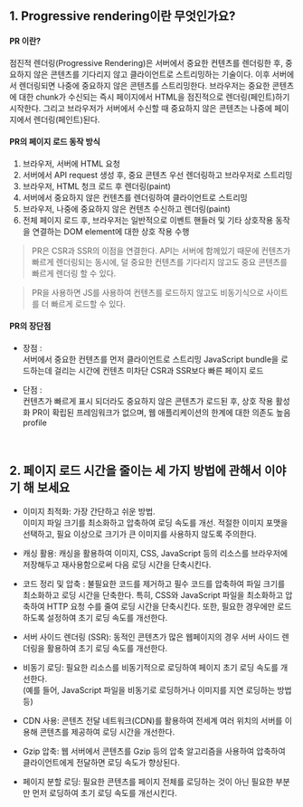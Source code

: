 ## 1. Progressive rendering이란 무엇인가요?

#### PR 이란?

점진적 렌더링(Progressive Rendering)은 서버에서 중요한 컨텐츠를 렌더링한 후, 중요하지 않은 콘텐츠를 기다리지 않고 클라이언트로 스트리밍하는 기술이다. 이후 서버에서 렌더링되면 나중에 중요하지 않은 콘텐츠를 스트리밍한다. 브라우저는 중요한 콘텐츠에 대한 chunk가 수신되는 즉시 페이지에서 HTML을 점진적으로 렌더링(페인트)하기 시작한다. 그리고 브라우저가 서버에서 수신할 때 중요하지 않은 콘텐츠는 나중에 페이지에서 렌더링(페인트)된다.

#### PR의 페이지 로드 동작 방식

1. 브라우저, 서버에 HTML 요청
2. 서버에서 API request 생성 후, 중요 콘텐츠 우선 렌더링하고 브라우저로 스트리밍
3. 브라우저, HTML 청크 로드 후 렌더링(paint)
4. 서버에서 중요하지 않은 컨텐츠를 렌더링하여 클라이언트로 스트리밍
5. 브라우저, 나중에 중요하지 않은 컨텐츠 수신하고 렌더링(paint)
6. 전체 페이지 로드 후, 브라우저는 일반적으로 이벤트 핸들러 및 기타 상호작용 동작을 연결하는 DOM element에 대한 상호 작용 수행

> PR은 CSR과 SSR의 이점을 연결한다. API는 서버에 함께있기 때문에 컨텐츠가 빠르게 렌더링되는 동시에, 덜 중요한 컨텐츠를 기다리지 않고도 중요 콘텐츠를 빠르게 렌더링 할 수 있다.

> PR을 사용하면 JS를 사용하여 컨텐츠를 로드하지 않고도 비동기식으로 사이트를 더 빠르게 로드할 수 있다.

#### PR의 장단점

- 장점 : <br/>
  서버에서 중요한 컨텐츠를 먼저 클라이언트로 스트리밍
  JavaScript bundle을 로드하는데 걸리는 시간에 컨텐츠 미차단
  CSR과 SSR보다 빠른 페이지 로드

- 단점 : <br/>
  컨텐츠가 빠르게 표시 되더라도 중요하지 않은 콘텐츠가 로드된 후, 상호 작용 활성화
  PR이 확립된 프레임워크가 없으며, 웹 애플리케이션의 한계에 대한 의존도 높음
  profile

<br/>

## 2. 페이지 로드 시간을 줄이는 세 가지 방법에 관해서 이야기 해 보세요

- 이미지 최적화: 가장 간단하고 쉬운 방법. <br/>
  이미지 파일 크기를 최소화하고 압축하여 로딩 속도를 개선. 적절한 이미지 포맷을 선택하고, 필요 이상으로 크기가 큰 이미지를 사용하지 않도록 주의한다.

- 캐싱 활용: 캐싱을 활용하여 이미지, CSS, JavaScript 등의 리소스를 브라우저에 저장해두고 재사용함으로써 다음 로딩 시간을 단축시킨다.

- 코드 정리 및 압축 : 불필요한 코드를 제거하고 필수 코드를 압축하여 파일 크기를 최소화하고 로딩 시간을 단축한다. 특히, CSS와 JavaScript 파일을 최소화하고 압축하여 HTTP 요청 수를 줄여 로딩 시간을 단축시킨다. 또한, 필요한 경우에만 로드하도록 설정하여 초기 로딩 속도를 개선한다.

- 서버 사이드 렌더링 (SSR): 동적인 콘텐츠가 많은 웹페이지의 경우 서버 사이드 렌더링을 활용하여 초기 로딩 속도를 개선한다.

- 비동기 로딩: 필요한 리소스를 비동기적으로 로딩하여 페이지 초기 로딩 속도를 개선한다. <br/>
  (예를 들어, JavaScript 파일을 비동기로 로딩하거나 이미지를 지연 로딩하는 방법 등)

- CDN 사용: 콘텐츠 전달 네트워크(CDN)를 활용하여 전세계 여러 위치의 서버를 이용해 콘텐츠를 제공하여 로딩 시간을 개선한다.

- Gzip 압축: 웹 서버에서 콘텐츠를 Gzip 등의 압축 알고리즘을 사용하여 압축하여 클라이언트에게 전달하면 로딩 속도가 향상된다.

- 페이지 분할 로딩: 필요한 콘텐츠를 페이지 전체를 로딩하는 것이 아닌 필요한 부분만 먼저 로딩하여 초기 로딩 속도를 개선시킨다.
